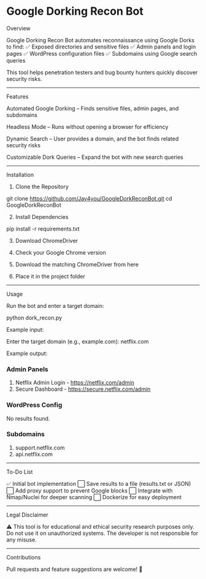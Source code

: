 # Google Dorking Recon Bot

Overview

Google Dorking Recon Bot automates reconnaissance using Google Dorks to find:
✅ Exposed directories and sensitive files
✅ Admin panels and login pages
✅ WordPress configuration files
✅ Subdomains using Google search queries

This tool helps penetration testers and bug bounty hunters quickly discover security risks.

---

Features

Automated Google Dorking – Finds sensitive files, admin pages, and subdomains

Headless Mode – Runs without opening a browser for efficiency

Dynamic Search – User provides a domain, and the bot finds related security risks

Customizable Dork Queries – Expand the bot with new search queries

---

Installation

1. Clone the Repository

git clone https://github.com/Jay4you/GoogleDorkReconBot.git
cd GoogleDorkReconBot

2. Install Dependencies

pip install -r requirements.txt

3. Download ChromeDriver

1. Check your Google Chrome version


2. Download the matching ChromeDriver from here


3. Place it in the project folder

---

Usage

Run the bot and enter a target domain:

python dork_recon.py

Example input:

Enter the target domain (e.g., example.com): netflix.com

Example output:

### Admin Panels ###
1. Netflix Admin Login - https://netflix.com/admin
2. Secure Dashboard - https://secure.netflix.com/admin

### WordPress Config ###
No results found.

### Subdomains ###
1. support.netflix.com
2. api.netflix.com

---

To-Do List

✅ Initial bot implementation
⬜ Save results to a file (results.txt or JSON)
⬜ Add proxy support to prevent Google blocks
⬜ Integrate with Nmap/Nuclei for deeper scanning
⬜ Dockerize for easy deployment

---

Legal Disclaimer

⚠️ This tool is for educational and ethical security research purposes only. Do not use it on unauthorized systems. The developer is not responsible for any misuse.

---

Contributions

Pull requests and feature suggestions are welcome! 🚀
